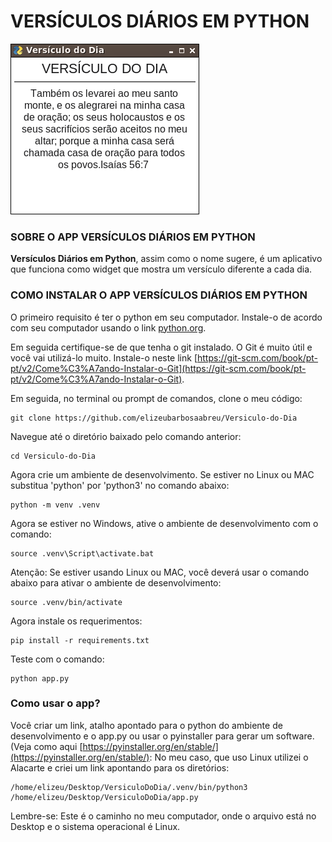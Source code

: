 # VERSÍCULOS DIÁRIOS EM PYTHON

![dayle_verse](dayle_verse.png)
### SOBRE O APP VERSÍCULOS DIÁRIOS EM PYTHON

**Versículos Diários em Python**, assim como o nome sugere, é um aplicativo que funciona como widget que mostra um versículo diferente a cada dia.

### COMO INSTALAR O APP VERSÍCULOS DIÁRIOS EM PYTHON

O primeiro requisito é ter o python em seu computador. Instale-o de acordo com seu computador usando o link [python.org](https://www.python.org/).

Em seguida certifique-se de que  tenha o git instalado. O Git é muito útil e você vai utilizá-lo muito. Instale-o neste link [https://git-scm.com/book/pt-pt/v2/Come%C3%A7ando-Instalar-o-Git](https://git-scm.com/book/pt-pt/v2/Come%C3%A7ando-Instalar-o-Git).

Em seguida, no terminal ou prompt de comandos, clone o meu código:

~~~
git clone https://github.com/elizeubarbosaabreu/Versiculo-do-Dia
~~~

Navegue até o diretório baixado pelo comando anterior:

~~~
cd Versiculo-do-Dia
~~~

Agora crie um ambiente de desenvolvimento. Se estiver no Linux ou MAC substitua 'python' por 'python3' no comando abaixo:

~~~
python -m venv .venv
~~~

Agora se estiver no Windows, ative o ambiente de desenvolvimento com o comando:

~~~
source .venv\Script\activate.bat 
~~~

Atenção: Se estiver usando Linux ou MAC, você deverá usar o comando abaixo para ativar o ambiente de desenvolvimento:

~~~
source .venv/bin/activate
~~~

Agora instale os requerimentos:

~~~
pip install -r requirements.txt
~~~

Teste com o comando:

~~~
python app.py
~~~

### Como usar o app?

Você criar um link, atalho apontado para o python do ambiente de desenvolvimento e o app.py ou usar o pyinstaller para gerar um software. (Veja como aqui [https://pyinstaller.org/en/stable/](https://pyinstaller.org/en/stable/):
No meu caso, que uso Linux utilizei o Alacarte e criei um link apontando para os diretórios: 
~~~
/home/elizeu/Desktop/VersiculoDoDia/.venv/bin/python3 /home/elizeu/Desktop/VersiculoDoDia/app.py
~~~

Lembre-se: Este é o caminho no meu computador, onde o arquivo está no Desktop e o sistema operacional é Linux.




